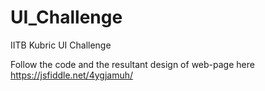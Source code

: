 # UI_Challenge
IITB Kubric UI Challenge


Follow the code and the resultant design of web-page here
https://jsfiddle.net/4ygjamuh/
